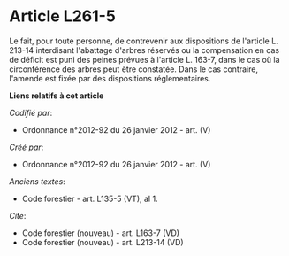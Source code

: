 # Article L261-5

Le fait, pour toute personne, de contrevenir aux dispositions de l'article L. 213-14 interdisant l'abattage d'arbres réservés
ou la compensation en cas de déficit est puni des peines prévues à l'article L. 163-7, dans le cas où la circonférence des
arbres peut être constatée. Dans le cas contraire, l'amende est fixée par des dispositions réglementaires.

**Liens relatifs à cet article**

_Codifié par_:

  - Ordonnance n°2012-92 du 26 janvier 2012 - art. (V)

_Créé par_:

  - Ordonnance n°2012-92 du 26 janvier 2012 - art. (V)

_Anciens textes_:

  - Code forestier - art. L135-5 (VT), al 1.

_Cite_:

  - Code forestier (nouveau) - art. L163-7 (VD)
  - Code forestier (nouveau) - art. L213-14 (VD)

